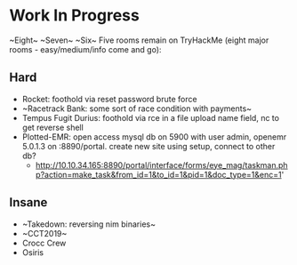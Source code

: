# Work In Progress

~Eight~ ~Seven~ ~Six~ Five rooms remain on TryHackMe (eight major rooms - easy/medium/info come and go):

## Hard

- Rocket: foothold via reset password brute force 
- ~Racetrack Bank: some sort of race condition with payments~
- Tempus Fugit Durius: foothold via rce in a file upload name field, nc to get reverse shell
- Plotted-EMR: open access mysql db on 5900 with user admin, openemr 5.0.1.3 on :8890/portal. create new site using setup, connect to other db?
  - http://10.10.34.165:8890/portal/interface/forms/eye_mag/taskman.php?action=make_task&from_id=1&to_id=1&pid=1&doc_type=1&enc=1'

## Insane

- ~Takedown: reversing nim binaries~
- ~CCT2019~
- Crocc Crew
- Osiris
